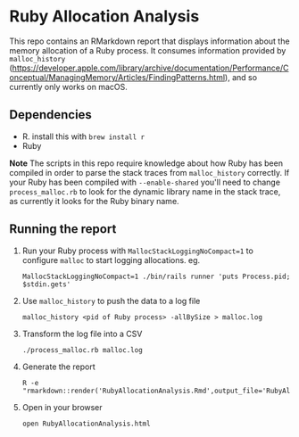 # Ruby Allocation Analysis

This repo contains an RMarkdown report that displays information about the
memory allocation of a Ruby process. It consumes information provided by
`malloc_history`
(https://developer.apple.com/library/archive/documentation/Performance/Conceptual/ManagingMemory/Articles/FindingPatterns.html),
and so currently only works on macOS.

## Dependencies

- R. install this with `brew install r`
- Ruby

**Note** The scripts in this repo require knowledge about how Ruby has been
compiled in order to parse the stack traces from `malloc_history` correctly. If
your Ruby has been compiled with `--enable-shared` you'll need to change
`process_malloc.rb` to look for the dynamic library name in the stack trace, as
currently it looks for the Ruby binary name.

## Running the report

1. Run your Ruby process with `MallocStackLoggingNoCompact=1` to configure
   `malloc` to start logging allocations. eg.
   ```
   MallocStackLoggingNoCompact=1 ./bin/rails runner 'puts Process.pid; $stdin.gets'
   ```
2. Use `malloc_history` to push the data to a log file
   ```
   malloc_history <pid of Ruby process> -allBySize > malloc.log
   ```
3. Transform the log file into a CSV
   ```
   ./process_malloc.rb malloc.log
   ```
4. Generate the report
   ```
   R -e "rmarkdown::render('RubyAllocationAnalysis.Rmd',output_file='RubyAllocationAnalysis.html')"
   ```
5. Open in your browser
   ```
   open RubyAllocationAnalysis.html
   ```
